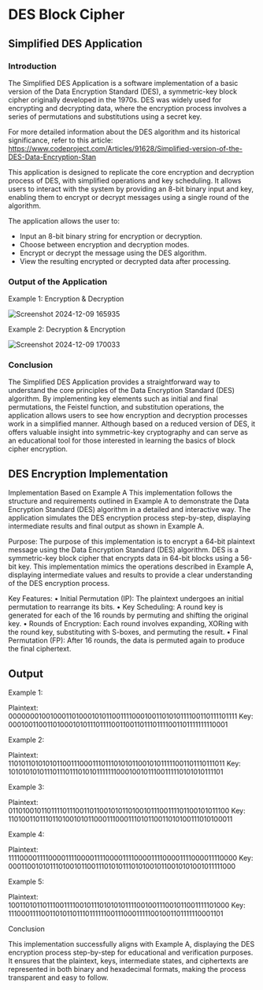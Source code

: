 # DES Block Cipher

## Simplified DES Application 

### Introduction 
The Simplified DES Application is a software implementation of a basic version of the Data  Encryption Standard (DES), a symmetric-key block cipher originally developed in the 1970s. 
DES was widely used for encrypting and decrypting data, where the encryption process involves a series of permutations and substitutions using a secret key. 

For more detailed information about the DES algorithm and its historical significance, refer to this article: https://www.codeproject.com/Articles/91628/Simplified-version-of-the-DES-Data-Encryption-Stan 

This application is designed to replicate the core encryption and decryption process of DES,  with simplified operations and key scheduling. It allows users to interact with the system by providing an 8-bit 
binary input and key, enabling them to encrypt or decrypt messages using  a single round of the algorithm. 

The application allows the user to: 
- Input an 8-bit binary string for encryption or decryption. 
- Choose between encryption and decryption modes. 
- Encrypt or decrypt the message using the DES algorithm. 
- View the resulting encrypted or decrypted data after processing. 

### Output of the Application
Example 1: Encryption & Decryption

![Screenshot 2024-12-09 165935](https://github.com/user-attachments/assets/68ef70ae-37d6-49c7-ae56-f6e6787e7cc5)

Example 2: Decryption & Encryption 

![Screenshot 2024-12-09 170033](https://github.com/user-attachments/assets/d977f172-85e1-4943-9db9-ad7ff1fe8422)


### Conclusion 
The Simplified DES Application provides a straightforward way to understand the core principles of the Data Encryption Standard (DES) algorithm. By implementing key elements such as initial and final permutations, 
the Feistel function, and substitution operations, the application allows users to see how encryption and decryption processes work in a simplified manner. Although based on a reduced version of DES, it offers valuable insight 
into symmetric-key cryptography and can serve as an educational tool for those interested in learning the basics of block cipher encryption.


## DES Encryption Implementation 

Implementation Based on Example A 
This implementation follows the structure and requirements outlined in Example A to demonstrate the Data Encryption Standard (DES) algorithm in a detailed and interactive way. The application simulates the 
DES encryption process step-by-step, displaying intermediate results and final output as shown in Example A. 

Purpose: 
The purpose of this implementation is to encrypt a 64-bit plaintext message using the Data Encryption Standard (DES) algorithm. DES is a symmetric-key block cipher that encrypts data in 64-bit blocks using a 56-bit key.
This implementation mimics the operations described in Example A, displaying intermediate values and results to provide a clear understanding of the DES encryption process. 

Key Features: 
• Initial Permutation (IP): The plaintext undergoes an initial permutation to rearrange its bits. 
• Key Scheduling: A round key is generated for each of the 16 rounds by permuting and shifting the original key. 
• Rounds of Encryption: Each round involves expanding, XORing with the round key, substituting with S-boxes, and permuting the result. 
• Final Permutation (FP): After 16 rounds, the data is permuted again to produce the final ciphertext.


## Output 

Example 1: 

Plaintext: 0000000100100011010001010110011110001001101010111100110111101111 
Key: 0001001100110100010101110111100110011011101111001101111111110001


Example 2: 

Plaintext: 1101011010101011001110001110111010101100101011111001101110111011 
Key: 1010101010111011101110101011111110001001011100111110101010111101 


Example 3: 

Plaintext: 0110100101101111011100110110010101101001011100111101100101011100 
Key: 1101001101110110100101011000111000111010110011010100111010100011


Example 4: 

Plaintext: 1111000011110000111100001111000011110000111100001111000011110000 
Key: 0001100101011101001011001110101011101010010110010101001011111000 


Example 5: 

Plaintext: 1001101011011100111100101110101010111100100111001011001111101000 
Key: 1110001111001101011011101111110011100011111001001101111110001101



Conclusion 

This implementation successfully aligns with Example A, displaying the DES encryption process step-by-step for educational and verification purposes. It ensures that the plaintext, 
keys, intermediate states, and ciphertexts are represented in both binary and hexadecimal formats, making the process transparent and easy to follow.

